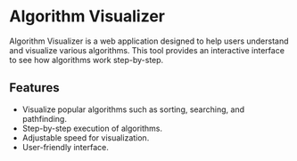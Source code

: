 # Algorithm Visualizer

Algorithm Visualizer is a web application designed to help users understand and visualize various algorithms. This tool provides an interactive interface to see how algorithms work step-by-step.

## Features

- Visualize popular algorithms such as sorting, searching, and pathfinding.
- Step-by-step execution of algorithms.
- Adjustable speed for visualization.
- User-friendly interface.



